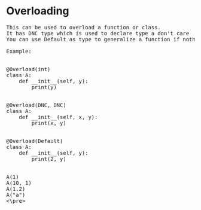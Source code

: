 # Overloading
<pre>
This can be used to overload a function or class.
It has DNC type which is used to declare type a don't care
You can use Default as type to generalize a function if nothing suit the call

Example:


@Overload(int)
class A:
    def __init__(self, y):
        print(y)


@Overload(DNC, DNC)
class A:
    def __init__(self, x, y):
        print(x, y)


@Overload(Default)
class A:
    def __init__(self, y):
        print(2, y)


A(1)
A(10, 1)
A(1.2)
A("a")
<\pre>
